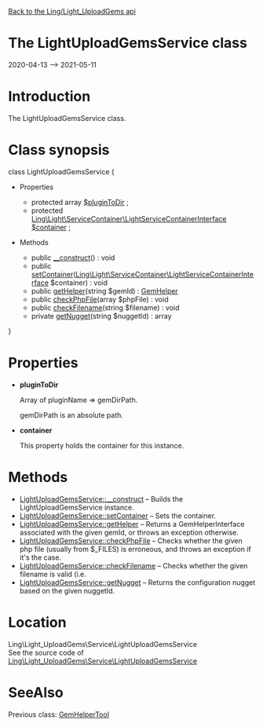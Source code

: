 [Back to the Ling/Light_UploadGems api](https://github.com/lingtalfi/Light_UploadGems/blob/master/doc/api/Ling/Light_UploadGems.md)



The LightUploadGemsService class
================
2020-04-13 --> 2021-05-11






Introduction
============

The LightUploadGemsService class.



Class synopsis
==============


class <span class="pl-k">LightUploadGemsService</span>  {

- Properties
    - protected array [$pluginToDir](#property-pluginToDir) ;
    - protected [Ling\Light\ServiceContainer\LightServiceContainerInterface](https://github.com/lingtalfi/Light/blob/master/doc/api/Ling/Light/ServiceContainer/LightServiceContainerInterface.md) [$container](#property-container) ;

- Methods
    - public [__construct](https://github.com/lingtalfi/Light_UploadGems/blob/master/doc/api/Ling/Light_UploadGems/Service/LightUploadGemsService/__construct.md)() : void
    - public [setContainer](https://github.com/lingtalfi/Light_UploadGems/blob/master/doc/api/Ling/Light_UploadGems/Service/LightUploadGemsService/setContainer.md)([Ling\Light\ServiceContainer\LightServiceContainerInterface](https://github.com/lingtalfi/Light/blob/master/doc/api/Ling/Light/ServiceContainer/LightServiceContainerInterface.md) $container) : void
    - public [getHelper](https://github.com/lingtalfi/Light_UploadGems/blob/master/doc/api/Ling/Light_UploadGems/Service/LightUploadGemsService/getHelper.md)(string $gemId) : [GemHelper](https://github.com/lingtalfi/Light_UploadGems/blob/master/doc/api/Ling/Light_UploadGems/GemHelper/GemHelper.md)
    - public [checkPhpFile](https://github.com/lingtalfi/Light_UploadGems/blob/master/doc/api/Ling/Light_UploadGems/Service/LightUploadGemsService/checkPhpFile.md)(array $phpFile) : void
    - public [checkFilename](https://github.com/lingtalfi/Light_UploadGems/blob/master/doc/api/Ling/Light_UploadGems/Service/LightUploadGemsService/checkFilename.md)(string $filename) : void
    - private [getNugget](https://github.com/lingtalfi/Light_UploadGems/blob/master/doc/api/Ling/Light_UploadGems/Service/LightUploadGemsService/getNugget.md)(string $nuggetId) : array

}




Properties
=============

- <span id="property-pluginToDir"><b>pluginToDir</b></span>

    Array of pluginName => gemDirPath.
    
    gemDirPath is an absolute path.
    
    

- <span id="property-container"><b>container</b></span>

    This property holds the container for this instance.
    
    



Methods
==============

- [LightUploadGemsService::__construct](https://github.com/lingtalfi/Light_UploadGems/blob/master/doc/api/Ling/Light_UploadGems/Service/LightUploadGemsService/__construct.md) &ndash; Builds the LightUploadGemsService instance.
- [LightUploadGemsService::setContainer](https://github.com/lingtalfi/Light_UploadGems/blob/master/doc/api/Ling/Light_UploadGems/Service/LightUploadGemsService/setContainer.md) &ndash; Sets the container.
- [LightUploadGemsService::getHelper](https://github.com/lingtalfi/Light_UploadGems/blob/master/doc/api/Ling/Light_UploadGems/Service/LightUploadGemsService/getHelper.md) &ndash; Returns a GemHelperInterface associated with the given gemId, or throws an exception otherwise.
- [LightUploadGemsService::checkPhpFile](https://github.com/lingtalfi/Light_UploadGems/blob/master/doc/api/Ling/Light_UploadGems/Service/LightUploadGemsService/checkPhpFile.md) &ndash; Checks whether the given php file (usually from $_FILES) is erroneous, and throws an exception if it's the case.
- [LightUploadGemsService::checkFilename](https://github.com/lingtalfi/Light_UploadGems/blob/master/doc/api/Ling/Light_UploadGems/Service/LightUploadGemsService/checkFilename.md) &ndash; Checks whether the given filename is valid (i.e.
- [LightUploadGemsService::getNugget](https://github.com/lingtalfi/Light_UploadGems/blob/master/doc/api/Ling/Light_UploadGems/Service/LightUploadGemsService/getNugget.md) &ndash; Returns the configuration nugget based on the given nuggetId.





Location
=============
Ling\Light_UploadGems\Service\LightUploadGemsService<br>
See the source code of [Ling\Light_UploadGems\Service\LightUploadGemsService](https://github.com/lingtalfi/Light_UploadGems/blob/master/Service/LightUploadGemsService.php)



SeeAlso
==============
Previous class: [GemHelperTool](https://github.com/lingtalfi/Light_UploadGems/blob/master/doc/api/Ling/Light_UploadGems/GemHelper/GemHelperTool.md)<br>

